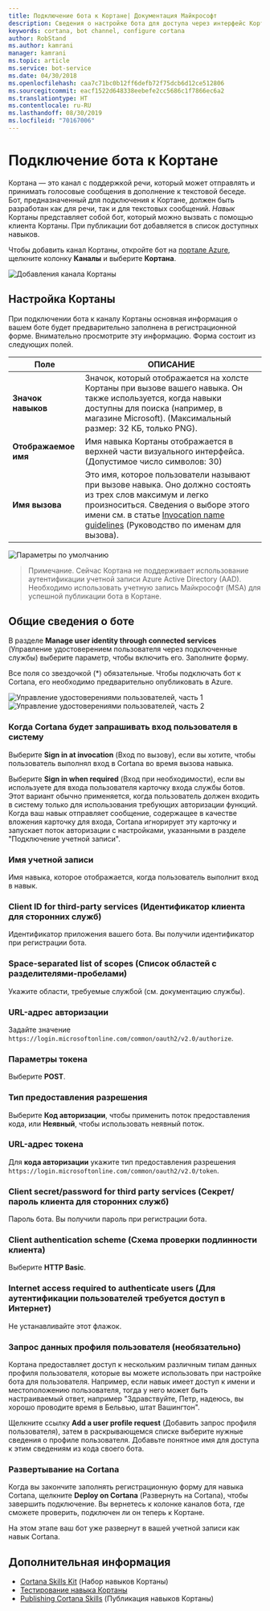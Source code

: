 ```yaml
---
title: Подключение бота к Кортане| Документация Майкрософт
description: Сведения о настройке бота для доступа через интерфейс Кортаны.
keywords: cortana, bot channel, configure cortana
author: RobStand
ms.author: kamrani
manager: kamrani
ms.topic: article
ms.service: bot-service
ms.date: 04/30/2018
ms.openlocfilehash: caa7c71bc0b12ff6defb72f75dcb6d12ce512806
ms.sourcegitcommit: eacf1522d648338eebefe2cc5686c1f7866ec6a2
ms.translationtype: HT
ms.contentlocale: ru-RU
ms.lasthandoff: 08/30/2019
ms.locfileid: "70167006"
---
```

# <a name="connect-a-bot-to-cortana"></a>Подключение бота к Кортане

Кортана — это канал с поддержкой речи, который может отправлять и принимать голосовые сообщения в дополнение к текстовой беседе. Бот, предназначенный для подключения к Кортане, должен быть разработан как для речи, так и для текстовых сообщений. *Навык* Кортаны представляет собой бот, который можно вызвать с помощью клиента Кортаны. При публикации бот добавляется в список доступных навыков.

Чтобы добавить канал Кортаны, откройте бот на [портале Azure](https://portal.azure.com/), щелкните колонку **Каналы** и выберите **Кортана**.

![Добавления канала Кортаны](~/media/channels/cortana-addchannel.png)

## <a name="configure-cortana"></a>Настройка Кортаны

При подключении бота к каналу Кортаны основная информация о вашем боте будет предварительно заполнена в регистрационной форме. Внимательно просмотрите эту информацию. Форма состоит из следующих полей.

| Поле | ОПИСАНИЕ |
|------|------|
| **Значок навыков** | Значок, который отображается на холсте Кортаны при вызове вашего навыка. Он также используется, когда навыки доступны для поиска (например, в магазине Microsoft). (Максимальный размер: 32 КБ, только PNG).|
| **Отображаемое имя** | Имя навыка Кортаны отображается в верхней части визуального интерфейса. (Допустимое число символов: 30) |
| **Имя вызова** | Это имя, которое пользователи называют при вызове навыка. Оно должно состоять из трех слов максимум и легко произноситься. Сведения о выборе этого имени см. в статье [Invocation name guidelines][invocation] (Руководство по именам для вызова).|

![Параметры по умолчанию](~/media/channels/cortana-defaultsettings.png)

>Примечание. Сейчас Кортана не поддерживает использование аутентификации учетной записи Azure Active Directory (AAD). Необходимо использовать учетную запись Майкрософт (MSA) для успешной публикации бота в Кортане.

## <a name="general-bot-information"></a>Общие сведения о боте

В разделе **Manage user identity through connected services** (Управление удостоверением пользователя через подключенные службы) выберите параметр, чтобы включить его. Заполните форму.

Все поля со звездочкой (*) обязательные. Чтобы подключать бот к Cortana, его необходимо предварительно опубликовать в Azure.

![Управление удостоверениями пользователей, часть 1](~/media/channels/cortana-manageidentity-1.png)
![Управление удостоверениями пользователей, часть 2](~/media/channels/cortana-manageidentity-2.png)

### <a name="when-should-cortana-prompt-for-a-user-to-sign-in"></a>Когда Cortana будет запрашивать вход пользователя в систему

Выберите **Sign in at invocation** (Вход по вызову), если вы хотите, чтобы пользователь выполнял вход в Cortana во время вызова навыка.

Выберите **Sign in when required** (Вход при необходимости), если вы используете для входа пользователя карточку входа службы ботов. Этот вариант обычно применяется, когда пользователь должен входить в систему только для использования требующих авторизации функций. Когда ваш навык отправляет сообщение, содержащее в качестве вложения карточку для входа, Cortana игнорирует эту карточку и запускает поток авторизации с настройками, указанными в разделе "Подключение учетной записи".

### <a name="account-name"></a>Имя учетной записи

Имя навыка, которое отображается, когда пользователь выполнит вход в навык.

### <a name="client-id-for-third-party-services"></a>Client ID for third-party services (Идентификатор клиента для сторонних служб)

Идентификатор приложения вашего бота. Вы получили идентификатор при регистрации бота.

### <a name="space-separated-list-of-scopes"></a>Space-separated list of scopes (Список областей с разделителями-пробелами)

Укажите области, требуемые службой (см. документацию службы).

### <a name="authorization-url"></a>URL-адрес авторизации

Задайте значение `https://login.microsoftonline.com/common/oauth2/v2.0/authorize`.

### <a name="token-options"></a>Параметры токена

Выберите **POST**.

### <a name="grant-type"></a>Тип предоставления разрешения

Выберите **Код авторизации**, чтобы применить поток предоставления кода, или **Неявный**, чтобы использовать неявный поток.

### <a name="token-url"></a>URL-адрес токена

Для **кода авторизации** укажите тип предоставления разрешения `https://login.microsoftonline.com/common/oauth2/v2.0/token`.

### <a name="client-secretpassword-for-third-party-services"></a>Client secret/password for third party services (Секрет/пароль клиента для сторонних служб)

Пароль бота. Вы получили пароль при регистрации бота.

### <a name="client-authentication-scheme"></a>Client authentication scheme (Схема проверки подлинности клиента)

Выберите **HTTP Basic**.

### <a name="internet-access-required-to-authenticate-users"></a>Internet access required to authenticate users (Для аутентификации пользователей требуется доступ в Интернет)

Не устанавливайте этот флажок.

### <a name="request-user-profile-data-optional"></a>Запрос данных профиля пользователя (необязательно)

Кортана предоставляет доступ к нескольким различным типам данных профиля пользователя, которые вы можете использовать при настройке бота для пользователя. Например, если навык имеет доступ к имени и местоположению пользователя, тогда у него может быть настраиваемый ответ, например "Здравствуйте, Петр, надеюсь, вы хорошо проводите время в Бельвью, штат Вашингтон".

Щелкните ссылку **Add a user profile request** (Добавить запрос профиля пользователя), затем в раскрывающемся списке выберите нужные сведения о профиле пользователя. Добавьте понятное имя для доступа к этим сведениям из кода своего бота.

### <a name="deploy-on-cortana"></a>Развертывание на Cortana

Когда вы закончите заполнять регистрационную форму для навыка Cortana, щелкните **Deploy on Cortana** (Развернуть на Cortana), чтобы завершить подключение. Вы вернетесь к колонке каналов бота, где сможете проверить, подключен ли он теперь к Кортане.

На этом этапе ваш бот уже развернут в вашей учетной записи как навык Cortana.

## <a name="next-steps"></a>Дополнительная информация

* [Cortana Skills Kit](https://aka.ms/CortanaSkillsKitOverview) (Набор навыков Кортаны)
* [Тестирование навыка Кортаны](bot-service-debug-cortana-skill.md)
* [Publishing Cortana Skills][publish] (Публикация навыков Кортаны)

[invocation]: https://docs.microsoft.com/cortana/skills/cortana-invocation-guidelines
[publish]: https://docs.microsoft.com/cortana/skills/publish-skill
[CortanaEntity]: https://aka.ms/cortana-channel-data
